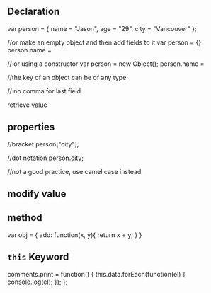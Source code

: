 ## Declaration

var person = {
    name = "Jason",
    age = "29",
    city = "Vancouver"
};

//or make an empty object and then add fields to it
var person = {}
person.name = 

// or using a constructor
var person = new Object();
person.name = 

//the key of an object can be of any type

// no comma for last field

retrieve value

## properties

//bracket
person["city"];

//dot notation
person.city;


//not a good practice, use camel case instead

## modify value


## method
var obj = {
    add: function(x, y){
        return x + y;
    }
}


## `this` Keyword
comments.print = function() {
    this.data.forEach(function(el) {
        console.log(el);
    });
};
